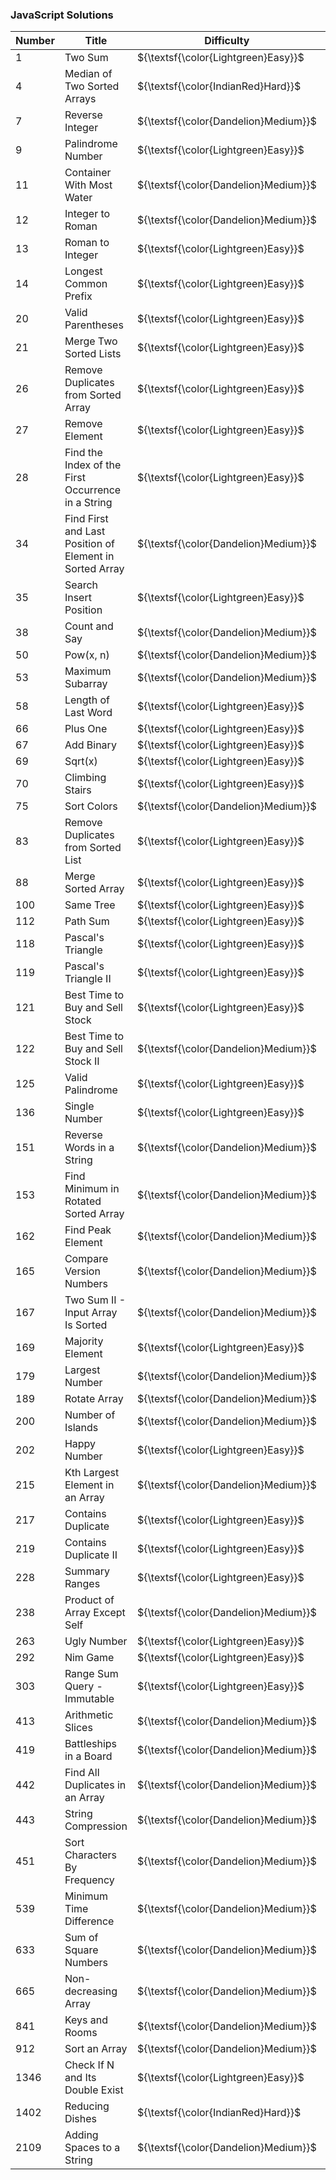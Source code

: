 ### JavaScript Solutions

| Number  | Title                                                        | Difficulty                            | Solution                                                                                                                                                         |
|---------|--------------------------------------------------------------|---------------------------------------|------------------------------------------------------------------------------------------------------------------------------------------------------------------|
| 1       | Two Sum                                                      | ${\textsf{\color{Lightgreen}Easy}}$   | [JavaScript](https://github.com/LucasGPrudente/leetcode-exercises/blob/main/script/0001-two-sum/Solution.js)                                                     |
| 4       | Median of Two Sorted Arrays                                  | ${\textsf{\color{IndianRed}Hard}}$    | [JavaScript](https://github.com/LucasGPrudente/leetcode-exercises/blob/main/script/0004-median-of-two-sorted-arrays/Solution.js)                                 |
| 7       | Reverse Integer                                              | ${\textsf{\color{Dandelion}Medium}}$  | [JavaScript](https://github.com/LucasGPrudente/leetcode-exercises/blob/main/script/0007-reverse-integer/Solution.js)                                             |
| 9       | Palindrome Number                                            | ${\textsf{\color{Lightgreen}Easy}}$   | [JavaScript](https://github.com/LucasGPrudente/leetcode-exercises/blob/main/script/0009-palindrome-number/Solution.js)                                           |
| 11      | Container With Most Water                                    | ${\textsf{\color{Dandelion}Medium}}$  | [JavaScript](https://github.com/LucasGPrudente/leetcode-exercises/blob/main/script/0011-container-with-most-water/Solution.js)                                   |
| 12      | Integer to Roman                                             | ${\textsf{\color{Dandelion}Medium}}$  | [JavaScript](https://github.com/LucasGPrudente/leetcode-exercises/blob/main/script/0012-integer-to-roman/Solution.js)                                            |
| 13      | Roman to Integer                                             | ${\textsf{\color{Lightgreen}Easy}}$   | [JavaScript](https://github.com/LucasGPrudente/leetcode-exercises/blob/main/script/0013-roman-to-integer/Solution.js)                                            |
| 14      | Longest Common Prefix                                        | ${\textsf{\color{Lightgreen}Easy}}$   | [JavaScript](https://github.com/LucasGPrudente/leetcode-exercises/blob/main/script/0014-longest-common-prefix/Solution.js)                                       |
| 20      | Valid Parentheses                                            | ${\textsf{\color{Lightgreen}Easy}}$   | [JavaScript](https://github.com/LucasGPrudente/leetcode-exercises/blob/main/script/0020-valid-parentheses/Solution.js)                                           |
| 21      | Merge Two Sorted Lists                                       | ${\textsf{\color{Lightgreen}Easy}}$   | [JavaScript](https://github.com/LucasGPrudente/leetcode-exercises/blob/main/script/0021-merge-two-sorted-lists/Solution.js)                                      |
| 26      | Remove Duplicates from Sorted Array                          | ${\textsf{\color{Lightgreen}Easy}}$   | [JavaScript](https://github.com/LucasGPrudente/leetcode-exercises/blob/main/script/0026-remove-duplicates-from-sorted-array/Solution.js)                         |
| 27      | Remove Element                                               | ${\textsf{\color{Lightgreen}Easy}}$   | [JavaScript](https://github.com/LucasGPrudente/leetcode-exercises/blob/main/script/0027-remove-element/Solution.js)                                              |
| 28      | Find the Index of the First Occurrence in a String           | ${\textsf{\color{Lightgreen}Easy}}$   | [JavaScript](https://github.com/LucasGPrudente/leetcode-exercises/blob/main/script/0028-find-the-index-of-the-first-occurrence-in-a-string/Solution.js)          |
| 34      | Find First and Last Position of Element in Sorted Array      | ${\textsf{\color{Dandelion}Medium}}$  | [JavaScript](https://github.com/LucasGPrudente/leetcode-exercises/blob/main/script/0034-find-first-and-last-position-of-element-in-sorted-array/Solution.js)     |
| 35      | Search Insert Position                                       | ${\textsf{\color{Lightgreen}Easy}}$   | [JavaScript](https://github.com/LucasGPrudente/leetcode-exercises/blob/main/script/0035-search-insert-position/Solution.js)                                      |
| 38      | Count and Say                                                | ${\textsf{\color{Dandelion}Medium}}$  | [JavaScript](https://github.com/LucasGPrudente/leetcode-exercises/blob/main/script/0038-count-and-say/Solution.js)                                               |
| 50      | Pow(x, n)                                                    | ${\textsf{\color{Dandelion}Medium}}$  | [JavaScript](https://github.com/LucasGPrudente/leetcode-exercises/blob/main/script/0050-powx-n/Solution.js)                                                      |
| 53      | Maximum Subarray                                             | ${\textsf{\color{Dandelion}Medium}}$  | [JavaScript](https://github.com/LucasGPrudente/leetcode-exercises/blob/main/script/0053-maximum-subarray/Solution.js)                                            |
| 58      | Length of Last Word                                          | ${\textsf{\color{Lightgreen}Easy}}$   | [JavaScript](https://github.com/LucasGPrudente/leetcode-exercises/blob/main/script/0058-length-of-last-word/Solution.js)                                         |
| 66      | Plus One                                                     | ${\textsf{\color{Lightgreen}Easy}}$   | [JavaScript](https://github.com/LucasGPrudente/leetcode-exercises/blob/main/script/0066-plus-one/Solution.js)                                                    |
| 67      | Add Binary                                                   | ${\textsf{\color{Lightgreen}Easy}}$   | [JavaScript](https://github.com/LucasGPrudente/leetcode-exercises/blob/main/script/0067-add-binary/Solution.js)                                                  |
| 69      | Sqrt(x)                                                      | ${\textsf{\color{Lightgreen}Easy}}$   | [JavaScript](https://github.com/LucasGPrudente/leetcode-exercises/blob/main/script/0069-sqrtx/Solution.js)                                                       |
| 70      | Climbing Stairs                                              | ${\textsf{\color{Lightgreen}Easy}}$   | [JavaScript](https://github.com/LucasGPrudente/leetcode-exercises/blob/main/script/0070-climbing-stairs/Solution.js)                                             |
| 75      | Sort Colors                                                  | ${\textsf{\color{Dandelion}Medium}}$  | [JavaScript](https://github.com/LucasGPrudente/leetcode-exercises/blob/main/script/0075-sort-colors/Solution.js)                                                 |
| 83      | Remove Duplicates from Sorted List                           | ${\textsf{\color{Lightgreen}Easy}}$   | [JavaScript](https://github.com/LucasGPrudente/leetcode-exercises/blob/main/script/0083-remove-duplicates-from-sorted-list/Solution.js)                          |
| 88      | Merge Sorted Array                                           | ${\textsf{\color{Lightgreen}Easy}}$   | [JavaScript](https://github.com/LucasGPrudente/leetcode-exercises/blob/main/script/0088-merge-sorted-array/Solution.js)                                          |
| 100     | Same Tree                                                    | ${\textsf{\color{Lightgreen}Easy}}$   | [JavaScript](https://github.com/LucasGPrudente/leetcode-exercises/blob/main/script/0100-same-tree/Solution.js)                                                   |
| 112     | Path Sum                                                     | ${\textsf{\color{Lightgreen}Easy}}$   | [JavaScript](https://github.com/LucasGPrudente/leetcode-exercises/blob/main/script/0112-path-sum/Solution.js)                                                    |
| 118     | Pascal's Triangle                                            | ${\textsf{\color{Lightgreen}Easy}}$   | [JavaScript](https://github.com/LucasGPrudente/leetcode-exercises/blob/main/script/0118-pascals-triangle/Solution.js)                                            |
| 119     | Pascal's Triangle II                                         | ${\textsf{\color{Lightgreen}Easy}}$   | [JavaScript](https://github.com/LucasGPrudente/leetcode-exercises/blob/main/script/0119-pascals-triangle-ii/Solution.js)                                         |
| 121     | Best Time to Buy and Sell Stock                              | ${\textsf{\color{Lightgreen}Easy}}$   | [JavaScript](https://github.com/LucasGPrudente/leetcode-exercises/blob/main/script/0121-best-time-to-buy-and-sell-stock/Solution.js)                             |
| 122     | Best Time to Buy and Sell Stock II                           | ${\textsf{\color{Dandelion}Medium}}$  | [JavaScript](https://github.com/LucasGPrudente/leetcode-exercises/blob/main/script/0122-best-time-to-buy-and-sell-stock-ii/Solution.js)                          |
| 125     | Valid Palindrome                                             | ${\textsf{\color{Lightgreen}Easy}}$   | [JavaScript](https://github.com/LucasGPrudente/leetcode-exercises/blob/main/script/0125-valid-palindrome/Solution.js)                                            |
| 136     | Single Number                                                | ${\textsf{\color{Lightgreen}Easy}}$   | [JavaScript](https://github.com/LucasGPrudente/leetcode-exercises/blob/main/script/0136-single-number/Solution.js)                                               |
| 151     | Reverse Words in a String                                    | ${\textsf{\color{Dandelion}Medium}}$  | [JavaScript](https://github.com/LucasGPrudente/leetcode-exercises/blob/main/script/0151-reverse-words-in-a-string/Solution.js)                                   |
| 153     | Find Minimum in Rotated Sorted Array                         | ${\textsf{\color{Dandelion}Medium}}$  | [JavaScript](https://github.com/LucasGPrudente/leetcode-exercises/blob/main/script/0153-find-minimum-in-rotated-sorted-array/Solution.js)                        |
| 162     | Find Peak Element                                            | ${\textsf{\color{Dandelion}Medium}}$  | [JavaScript](https://github.com/LucasGPrudente/leetcode-exercises/blob/main/script/0162-find-peak-element/Solution.js)                                           |
| 165     | Compare Version Numbers                                      | ${\textsf{\color{Dandelion}Medium}}$  | [JavaScript](https://github.com/LucasGPrudente/leetcode-exercises/blob/main/script/0165-compare-version-numbers/Solution.js)                                     |
| 167     | Two Sum II - Input Array Is Sorted                           | ${\textsf{\color{Dandelion}Medium}}$  | [JavaScript](https://github.com/LucasGPrudente/leetcode-exercises/blob/main/script/0167-two-sum-ii-input-array-is-sorted/Solution.js)                            |
| 169     | Majority Element                                             | ${\textsf{\color{Lightgreen}Easy}}$   | [JavaScript](https://github.com/LucasGPrudente/leetcode-exercises/blob/main/script/0169-majority-element/Solution.js)                                            |
| 179     | Largest Number                                               | ${\textsf{\color{Dandelion}Medium}}$  | [JavaScript](https://github.com/LucasGPrudente/leetcode-exercises/blob/main/script/0179-largest-number/Solution.js)                                              |
| 189     | Rotate Array                                                 | ${\textsf{\color{Dandelion}Medium}}$  | [JavaScript](https://github.com/LucasGPrudente/leetcode-exercises/blob/main/script/0189-rotate-array/Solution.js)                                                |
| 200     | Number of Islands                                            | ${\textsf{\color{Dandelion}Medium}}$  | [JavaScript](https://github.com/LucasGPrudente/leetcode-exercises/blob/main/script/0200-number-of-islands/Solution.js)                                           |
| 202     | Happy Number                                                 | ${\textsf{\color{Lightgreen}Easy}}$   | [JavaScript](https://github.com/LucasGPrudente/leetcode-exercises/blob/main/script/0202-happy-number/Solution.js)                                                |
| 215     | Kth Largest Element in an Array                              | ${\textsf{\color{Dandelion}Medium}}$  | [JavaScript](https://github.com/LucasGPrudente/leetcode-exercises/blob/main/script/0215-kth-largest-element-in-an-array/Solution.js)                             |
| 217     | Contains Duplicate                                           | ${\textsf{\color{Lightgreen}Easy}}$   | [JavaScript](https://github.com/LucasGPrudente/leetcode-exercises/blob/main/script/0217-contains-duplicate/Solution.js)                                          |
| 219     | Contains Duplicate II                                        | ${\textsf{\color{Lightgreen}Easy}}$   | [JavaScript](https://github.com/LucasGPrudente/leetcode-exercises/blob/main/script/0219-contains-duplicate-ii/Solution.js)                                       |
| 228     | Summary Ranges                                               | ${\textsf{\color{Lightgreen}Easy}}$   | [JavaScript](https://github.com/LucasGPrudente/leetcode-exercises/blob/main/script/0228-summary-ranges/Solution.js)                                              |
| 238     | Product of Array Except Self                                 | ${\textsf{\color{Dandelion}Medium}}$  | [JavaScript](https://github.com/LucasGPrudente/leetcode-exercises/blob/main/script/0238-product-of-array-except-self/Solution.js)                                |
| 263     | Ugly Number                                                  | ${\textsf{\color{Lightgreen}Easy}}$   | [JavaScript](https://github.com/LucasGPrudente/leetcode-exercises/blob/main/script/0263-ugly-number/Solution.js)                                                 |
| 292     | Nim Game                                                     | ${\textsf{\color{Lightgreen}Easy}}$   | [JavaScript](https://github.com/LucasGPrudente/leetcode-exercises/blob/main/script/0292-nim-game/Solution.js)                                                    |
| 303     | Range Sum Query - Immutable                                  | ${\textsf{\color{Lightgreen}Easy}}$   | [JavaScript](https://github.com/LucasGPrudente/leetcode-exercises/blob/main/script/0303-range-sum-query-immutable/Solution.js)                                   |
| 413     | Arithmetic Slices                                            | ${\textsf{\color{Dandelion}Medium}}$  | [JavaScript](https://github.com/LucasGPrudente/leetcode-exercises/blob/main/script/0413-arithmetic-slices/Solution.js)                                           |
| 419     | Battleships in a Board                                       | ${\textsf{\color{Dandelion}Medium}}$  | [JavaScript](https://github.com/LucasGPrudente/leetcode-exercises/blob/main/script/0419-battleships-in-a-board/Solution.js)                                      |
| 442     | Find All Duplicates in an Array                              | ${\textsf{\color{Dandelion}Medium}}$  | [JavaScript](https://github.com/LucasGPrudente/leetcode-exercises/blob/main/script/0442-find-all-duplicates-in-an-array/Solution.js)                             |
| 443     | String Compression                                           | ${\textsf{\color{Dandelion}Medium}}$  | [JavaScript](https://github.com/LucasGPrudente/leetcode-exercises/blob/main/script/0443-string-compression/Solution.js)                                          |
| 451     | Sort Characters By Frequency                                 | ${\textsf{\color{Dandelion}Medium}}$  | [JavaScript](https://github.com/LucasGPrudente/leetcode-exercises/blob/main/script/0451-sort-characters-by-frequency/Solution.js)                                |
| 539     | Minimum Time Difference                                      | ${\textsf{\color{Dandelion}Medium}}$  | [JavaScript](https://github.com/LucasGPrudente/leetcode-exercises/blob/main/script/0539-minimum-time-difference/Solution.js)                                     |
| 633     | Sum of Square Numbers                                        | ${\textsf{\color{Dandelion}Medium}}$  | [JavaScript](https://github.com/LucasGPrudente/leetcode-exercises/blob/main/script/0633-sum-of-square-numbers/Solution.js)                                       |
| 665     | Non-decreasing Array                                         | ${\textsf{\color{Dandelion}Medium}}$  | [JavaScript](https://github.com/LucasGPrudente/leetcode-exercises/blob/main/script/0665-non-decreasing-array/Solution.js)                                        |
| 841     | Keys and Rooms                                               | ${\textsf{\color{Dandelion}Medium}}$  | [JavaScript](https://github.com/LucasGPrudente/leetcode-exercises/blob/main/script/0841-keys-and-rooms/Solution.js)                                              |
| 912     | Sort an Array                                                | ${\textsf{\color{Dandelion}Medium}}$  | [JavaScript](https://github.com/LucasGPrudente/leetcode-exercises/blob/main/script/0912-sort-an-array/Solution.js)                                               |
| 1346    | Check If N and Its Double Exist                              | ${\textsf{\color{Lightgreen}Easy}}$   | [JavaScript](https://github.com/LucasGPrudente/leetcode-exercises/blob/main/script/1346-check-if-n-and-its-double-exist/Solution.js)                             |
| 1402    | Reducing Dishes                                              | ${\textsf{\color{IndianRed}Hard}}$    | [JavaScript](https://github.com/LucasGPrudente/leetcode-exercises/blob/main/script/1402-reducing-dishes/Solution.js)                                             |
| 2109    | Adding Spaces to a String                                    | ${\textsf{\color{Dandelion}Medium}}$  | [JavaScript](https://github.com/LucasGPrudente/leetcode-exercises/blob/main/script/2109-adding-spaces-to-a-string/Solution.js)                                   |
